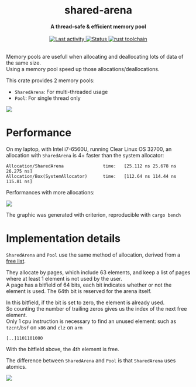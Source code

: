 <h1 align="center">shared-arena</h1>
<div align="center">
  <strong>
    A thread-safe & efficient memory pool
  </strong>
</div>


<br />

<div align="center">
  <a href="https://github.com/sebastiencs/shared-arena">
    <img src="https://img.shields.io/github/last-commit/sebastiencs/shared-arena?style=flat-square"
         alt="Last activity" />
  </a>
  <!-- Status -->
  <a href="https://github.com/sebastiencs/shared-arena">
    <img src="https://img.shields.io/badge/status-stable-orange?style=flat-square"
         alt="Status" />
  </a>
  <!-- Rust toolchain -->
  <a href="https://github.com/sebastiencs/shared-arena">
    <img src="https://img.shields.io/badge/rust-stable-blue?style=flat-square"
         alt="rust toolchain" />
  </a>
</div>

<br />

Memory pools are usefull when allocating and deallocating lots of data of the same size.  
Using a memory pool speed up those allocations/deallocations.  

This crate provides 2 memory pools:
- `SharedArena`: For multi-threaded usage
- `Pool`: For single thread only


![](https://github.com/sebastiencs/shared-arena/blob/images/table.svg)

# Performance

On my laptop, with Intel i7-6560U, running Clear Linux OS 32700, an allocation with `SharedArena` is 4+ faster than the
system allocator:

```
Allocation/SharedArena               time:   [25.112 ns 25.678 ns 26.275 ns]
Allocation/Box(SystemAllocator)      time:   [112.64 ns 114.44 ns 115.81 ns]
```

Performances with more allocations:

![](https://github.com/sebastiencs/shared-arena/blob/images/bench.svg)

The graphic was generated with criterion, reproducible with `cargo bench`

# Implementation details

`SharedArena` and `Pool` use the same method of allocation, derived from a [free list](https://en.wikipedia.org/wiki/Free_list).  

They allocate by pages, which include 63 elements, and keep a list of pages where at least 1 element is not used by the user.  
A page has a bitfield of 64 bits, each bit indicates whether or not the element is used. The 64th bit is reserved for the arena itself.  

In this bitfield, if the bit is set to zero, the element is already used.  
So counting the number of trailing zeros gives us the index of the next free element.  
Only 1 cpu instruction is necessary to find an unused element: such as `tzcnt`/`bsf` on `x86` and `clz` on `arm`

```
[..]1101101000
```
With the bitfield above, the 4th element is free.  

The difference between `SharedArena` and `Pool` is that `SharedArena` uses atomics.

![](https://github.com/sebastiencs/shared-arena/blob/images/shared_arena.svg)
